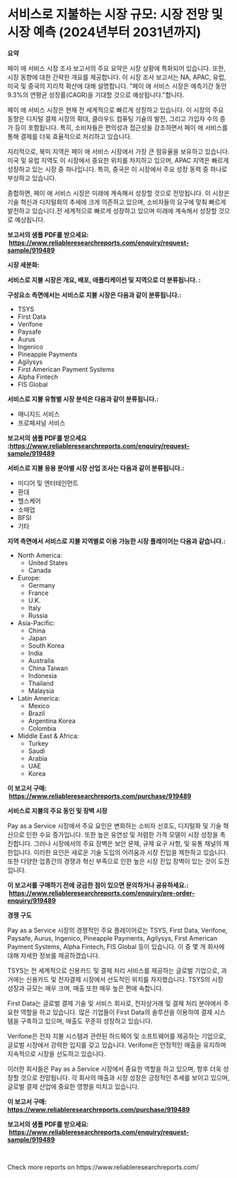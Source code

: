 <p><h1>서비스로 지불하는 시장 규모: 시장 전망 및 시장 예측 (2024년부터 2031년까지)</h1></p><p><strong>요약</strong></p>
<p><p>페이 애 서비스 시장 조사 보고서의 주요 요약은 시장 상황에 특화되어 있습니다. 또한, 시장 동향에 대한 간략한 개요를 제공합니다. 이 시장 조사 보고서는 NA, APAC, 유럽, 미국 및 중국의 지리적 확산에 대해 설명합니다. "페이 애 서비스 시장은 예측기간 동안 9.3%의 연평균 성장률(CAGR)을 기대할 것으로 예상됩니다."합니다.</p><p>페이 애 서비스 시장은 현재 전 세계적으로 빠르게 성장하고 있습니다. 이 시장의 주요 동향은 디지털 결제 시장의 확대, 클라우드 컴퓨팅 기술의 발전, 그리고 가입자 수의 증가 등이 포함됩니다. 특히, 소비자들은 편의성과 접근성을 강조하면서 페이 애 서비스를 통해 결제를 더욱 효율적으로 처리하고 있습니다.</p><p>지리적으로, 북미 지역은 페이 애 서비스 시장에서 가장 큰 점유율을 보유하고 있습니다. 미국 및 유럽 지역도 이 시장에서 중요한 위치를 차지하고 있으며, APAC 지역은 빠르게 성장하고 있는 시장 중 하나입니다. 특히, 중국은 이 시장에서 주요 성장 동력 중 하나로 부상하고 있습니다.</p><p>종합하면, 페이 애 서비스 시장은 미래에 계속해서 성장할 것으로 전망됩니다. 이 시장은 기술 혁신과 디지털화의 추세에 크게 의존하고 있으며, 소비자들의 요구에 맞춰 빠르게 발전하고 있습니다.전 세계적으로 빠르게 성장하고 있으며 미래에 계속해서 성장할 것으로 예상됩니다.</p></p>
<p><strong>보고서의 샘플 PDF를 받으세요: &nbsp;<a href="https://www.reliableresearchreports.com/enquiry/request-sample/919489">https://www.reliableresearchreports.com/enquiry/request-sample/919489</a></strong></p>
<p><strong>시장 세분화:</strong></p>
<p><strong> 서비스로 지불 시장은 개요, 배포, 애플리케이션 및 지역으로 더 분류됩니다. :</strong></p>
<p><strong>구성요소 측면에서는 서비스로 지불 시장은 다음과 같이 분류됩니다.:</strong></p>
<p><ul><li>TSYS</li><li>First Data</li><li>Verifone</li><li>Paysafe</li><li>Aurus</li><li>Ingenico</li><li>Pineapple Payments</li><li>Agilysys</li><li>First American Payment Systems</li><li>Alpha Fintech</li><li>FIS Global</li></ul></p>
<p><strong> 서비스로 지불 유형별 시장 분석은 다음과 같이 분류됩니다.:</strong></p>
<p><ul><li>매니지드 서비스</li><li>프로페셔널 서비스</li></ul></p>
<p><strong>보고서의 샘플 PDF를 받으세요 :<a href="https://www.reliableresearchreports.com/enquiry/request-sample/919489">https://www.reliableresearchreports.com/enquiry/request-sample/919489</a></strong></p>
<p><strong> 서비스로 지불 응용 분야별 시장 산업 조사는 다음과 같이 분류됩니다.:</strong></p>
<p><ul><li>미디어 및 엔터테인먼트</li><li>환대</li><li>헬스케어</li><li>소매업</li><li>BFSI</li><li>기타</li></ul></p>
<p><strong>지역 측면에서 서비스로 지불 지역별로 이용 가능한 시장 플레이어는 다음과 같습니다.:</strong></p>
<p><ul>
    <li>
        North America:
        <ul>
            <li>United States</li>
            <li>Canada</li>
        </ul>
    </li>
    <li>
        Europe:
        <ul>
            <li>Germany</li>
            <li>France</li>
            <li>U.K.</li>
            <li>Italy</li>
            <li>Russia</li>
        </ul>
    </li>
    <li>
        Asia-Pacific:
        <ul>
            <li>China</li>
            <li>Japan</li>
            <li>South Korea</li>
            <li>India</li>
            <li>Australia</li>
            <li>China Taiwan</li>
            <li>Indonesia</li>
            <li>Thailand</li>
            <li>Malaysia</li>
        </ul>
    </li>
    <li>
        Latin America:
        <ul>
            <li>Mexico</li>
            <li>Brazil</li>
            <li>Argentina Korea</li>
            <li>Colombia</li>
        </ul>
    </li>
    <li>
        Middle East & Africa:
        <ul>
            <li>Turkey</li>
            <li>Saudi</li>
            <li>Arabia</li>
            <li>UAE</li>
            <li>Korea</li>
        </ul>
    </li>
    </ul></p>
<p><strong>이 보고서 구매: &nbsp;<a href="https://www.reliableresearchreports.com/purchase/919489">https://www.reliableresearchreports.com/purchase/919489</a></strong></p>
<p><strong>서비스로 지불의 주요 동인 및 장벽 시장</strong></p>
<p><p>Pay as a Service 시장에서 주요 요인은 변화하는 소비자 선호도, 디지털화 및 기술 혁신으로 인한 수요 증가입니다. 또한 높은 유연성 및 저렴한 가격 모델이 시장 성장을 촉진합니다. 그러나 시장에서의 주요 장벽은 보안 문제, 규제 요구 사항, 및 유통 채널의 제한입니다. 이러한 요인은 새로운 기술 도입의 어려움과 시장 진입을 제한하고 있습니다. 또한 다양한 업종간의 경쟁과 혁신 부족으로 인한 높은 시장 진입 장벽이 있는 것이 도전입니다.</p></p>
<p><strong>이 보고서를 구매하기 전에 궁금한 점이 있으면 문의하거나 공유하세요.: &nbsp;<a href="https://www.reliableresearchreports.com/enquiry/pre-order-enquiry/919489">https://www.reliableresearchreports.com/enquiry/pre-order-enquiry/919489</a></strong></p>
<p><strong>경쟁 구도</strong></p>
<p><p>Pay as a Service 시장의 경쟁적인 주요 플레이어로는 TSYS, First Data, Verifone, Paysafe, Aurus, Ingenico, Pineapple Payments, Agilysys, First American Payment Systems, Alpha Fintech, FIS Global 등이 있습니다. 이 중 몇 개 회사에 대해 자세한 정보를 제공하겠습니다.</p><p>TSYS는 전 세계적으로 신용카드 및 결제 처리 서비스를 제공하는 글로벌 기업으로, 과거에는 신용카드 및 전자결제 시장에서 선도적인 위치를 차지했습니다. TSYS의 시장 성장과 규모는 매우 크며, 매출 또한 매우 높은 편에 속합니다.</p><p>First Data는 글로벌 결제 기술 및 서비스 회사로, 전자상거래 및 결제 처리 분야에서 주요한 역할을 하고 있습니다. 많은 기업들이 First Data의 솔루션을 이용하여 결제 시스템을 구축하고 있으며, 매출도 꾸준히 성장하고 있습니다.</p><p>Verifone은 전자 지불 시스템과 관련된 하드웨어 및 소프트웨어를 제공하는 기업으로, 글로벌 시장에서 강력한 입지를 갖고 있습니다. Verifone은 안정적인 매출을 유지하며 지속적으로 시장을 선도하고 있습니다.</p><p>이러한 회사들은 Pay as a Service 시장에서 중요한 역할을 하고 있으며, 향후 더욱 성장할 것으로 전망됩니다. 각 회사의 매출과 시장 성장은 긍정적인 추세를 보이고 있으며, 글로벌 결제 산업에 중요한 영향을 미치고 있습니다.</p></p>
<p><strong>이 보고서 구매: &nbsp; <a href="https://www.reliableresearchreports.com/purchase/919489">https://www.reliableresearchreports.com/purchase/919489</a></strong></p>
<p><strong>보고서의 샘플 PDF를 받으세요: &nbsp;<a href="https://www.reliableresearchreports.com/enquiry/request-sample/919489">https://www.reliableresearchreports.com/enquiry/request-sample/919489</a></strong><strong></strong></p>
<p>&nbsp;</p>
<p>Check more reports on https://www.reliableresearchreports.com/</p>